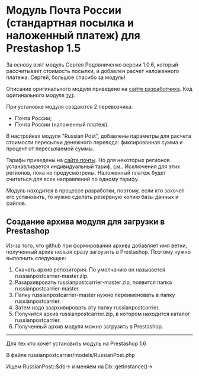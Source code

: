 Модуль Почта России (стандартная посылка и наложенный платеж) для Prestashop 1.5
================================================================================

За основу взят модуль Сергея Родовниченко версии 1.0.6, который рассчитывает стоимость посылки, и добавлен расчет наложенного платежа. Сергей, большое спасибо за модуль!

Описание оригинального модуля приведено на [сайте разработчика](http://www.handmadesite.net/2012/12/pochta-rossii-dlya-prestashop-1-5-pervaya-rabochaya-versiya/).
Код оригинального модуля [тут](http://code.google.com/p/russianpostcarrier/).

При установке модуля создаются 2 перевозчика: 
* Почта России;
* Почта России (наложенный платеж).

В настройках модуля "Russian Post", добавлены параметры для расчета стоимости пересылки денежного перевода: фиксированная сумма и процент от пересылаемой суммы.

Тарифы приведены на [сайте почты](http://www.russianpost.ru/rp/servise/ru/home/finuslug/cybermoney_russia).
Но для некоторых регионов устанавливается индивидуальный тариф, [см.](http://www.russianpost.ru/rp/servise/ru/home/finuslug/cybermoney_russia/cybermoney_russia_regions).
Исключения для этих регионов, пока не предусмотрены. Наложенный платеж будет считаться для всех направлений по одному тарифу.

Модуль находится в процессе разработки, поэтому, если кто захочет его установить, то нужно сделать резервную копию базы данных и файлов.

Создание архива модуля для загрузки в Prestashop
------------------------------------------------
Из-за того, что github при формировании архива добавляет имя ветки, полученный архив нельзя сразу загрузить в Prestashop.
Поэтому нужно выполнить следующее:

1. Скачать архив репозитория. По умолчанию он называется russianpostcarrier-master.zip.
2. Разархивровать russianpostcarrier-master.zip, появится папка russianpostcarrier-master.
3. Папку russianpostcarrier-master нужно переименовать в папку russianpostcarrier.
4. Затем надо заархивировать эту папку russianpostcarrier.
5. Получится архив russianpostcarrier.zip, в котором находится каталог russianpostcarrier.
6. Полученный архив модуля можно загрузить в Prestashop.

------------------------------------------------
Для тех кто хочет установить модуль на Prestashop 1.6

В файле russianpostcarrier/models/RussianPost.php

Ищем RussianPost::$db-> и меняем на Db::getInstance()->
